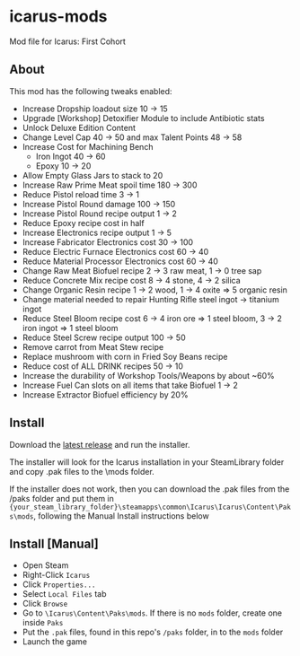 # icarus-mods
Mod file for Icarus: First Cohort

## About
This mod has the following tweaks enabled:
- Increase Dropship loadout size 10 -> 15
- Upgrade [Workshop] Detoxifier Module to include Antibiotic stats
- Unlock Deluxe Edition Content
- Change Level Cap 40 -> 50 and max Talent Points 48 -> 58
- Increase Cost for Machining Bench
  - Iron Ingot 40 -> 60
  - Epoxy 10 -> 20
- Allow Empty Glass Jars to stack to 20
- Increase Raw Prime Meat spoil time 180 -> 300
- Reduce Pistol reload time 3 -> 1
- Increase Pistol Round damage 100 -> 150
- Increase Pistol Round recipe output 1 -> 2
- Reduce Epoxy recipe cost in half
- Increase Electronics recipe output 1 -> 5
- Increase Fabricator Electronics cost 30 -> 100
- Reduce Electric Furnace Electronics cost 60 -> 40
- Reduce Material Processor Electronics cost 60 -> 40
- Change Raw Meat Biofuel recipe 2 -> 3 raw meat, 1 -> 0 tree sap
- Reduce Concrete Mix recipe cost 8 -> 4 stone, 4 -> 2 silica
- Change Organic Resin recipe 1 -> 2 wood, 1 -> 4 oxite => 5 organic resin
- Change material needed to repair Hunting Rifle steel ingot -> titanium ingot
- Reduce Steel Bloom recipe cost 6 -> 4 iron ore => 1 steel bloom, 3 -> 2 iron ingot => 1 steel bloom
- Reduce Steel Screw recipe output 100 -> 50
- Remove carrot from Meat Stew recipe
- Replace mushroom with corn in Fried Soy Beans recipe
- Reduce cost of ALL DRINK recipes 50 -> 10
- Increase the durability of Workshop Tools/Weapons by about ~60%
- Increase Fuel Can slots on all items that take Biofuel 1 -> 2
- Increase Extractor Biofuel efficiency by 20%

## Install

Download the [latest release](https://github.com/vivekvasani/icarus-mods/releases/latest) and run the installer.

The installer will look for the Icarus installation in your SteamLibrary folder and copy .pak files to the \mods folder.

If the installer does not work, then you can download the .pak files from the /paks folder and put them in `{your_steam_library_folder}\steamapps\common\Icarus\Icarus\Content\Paks\mods`, following the Manual Install instructions below

## Install [Manual]

- Open Steam
- Right-Click `Icarus`
- Click `Properties...`
- Select `Local Files` tab
- Click `Browse`
- Go to `\Icarus\Content\Paks\mods`. If there is no `mods` folder, create one inside `Paks`
- Put the `.pak` files, found in this repo's `/paks` folder, in to the `mods` folder
- Launch the game

